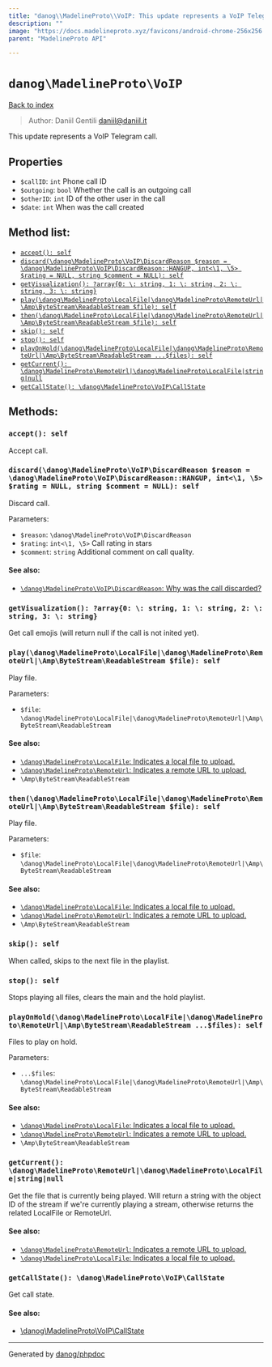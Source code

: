 ```yaml
---
title: "danog\\MadelineProto\\VoIP: This update represents a VoIP Telegram call."
description: ""
image: "https://docs.madelineproto.xyz/favicons/android-chrome-256x256.png"
parent: "MadelineProto API"

---
```

# `danog\MadelineProto\VoIP`
[Back to index](../../index.html)

> Author: Daniil Gentili <daniil@daniil.it>  
  

This update represents a VoIP Telegram call.  



## Properties
* `$callID`: `int` Phone call ID
* `$outgoing`: `bool` Whether the call is an outgoing call
* `$otherID`: `int` ID of the other user in the call
* `$date`: `int` When was the call created

## Method list:
* [`accept(): self`](#accept-self)
* [`discard(\danog\MadelineProto\VoIP\DiscardReason $reason = \danog\MadelineProto\VoIP\DiscardReason::HANGUP, int<\1, \5> $rating = NULL, string $comment = NULL): self`](#discard-danog-madelineproto-voip-discardreason-reason-danog-madelineproto-voip-discardreason-hangup-int-1-5-rating-null-string-comment-null-self)
* [`getVisualization(): ?array{0: \: string, 1: \: string, 2: \: string, 3: \: string}`](#getvisualization-array-0-string-1-string-2-string-3-string)
* [`play(\danog\MadelineProto\LocalFile|\danog\MadelineProto\RemoteUrl|\Amp\ByteStream\ReadableStream $file): self`](#play-danog-madelineproto-localfile-danog-madelineproto-remoteurl-amp-bytestream-readablestream-file-self)
* [`then(\danog\MadelineProto\LocalFile|\danog\MadelineProto\RemoteUrl|\Amp\ByteStream\ReadableStream $file): self`](#then-danog-madelineproto-localfile-danog-madelineproto-remoteurl-amp-bytestream-readablestream-file-self)
* [`skip(): self`](#skip-self)
* [`stop(): self`](#stop-self)
* [`playOnHold(\danog\MadelineProto\LocalFile|\danog\MadelineProto\RemoteUrl|\Amp\ByteStream\ReadableStream ...$files): self`](#playonhold-danog-madelineproto-localfile-danog-madelineproto-remoteurl-amp-bytestream-readablestream-files-self)
* [`getCurrent(): \danog\MadelineProto\RemoteUrl|\danog\MadelineProto\LocalFile|string|null`](#getcurrent-danog-madelineproto-remoteurl-danog-madelineproto-localfile-string-null)
* [`getCallState(): \danog\MadelineProto\VoIP\CallState`](#getcallstate-danog-madelineproto-voip-callstate)

## Methods:
### `accept(): self`

Accept call.



### `discard(\danog\MadelineProto\VoIP\DiscardReason $reason = \danog\MadelineProto\VoIP\DiscardReason::HANGUP, int<\1, \5> $rating = NULL, string $comment = NULL): self`

Discard call.


Parameters:

* `$reason`: `\danog\MadelineProto\VoIP\DiscardReason`   
* `$rating`: `int<\1, \5>` Call rating in stars  
* `$comment`: `string` Additional comment on call quality.  


#### See also: 
* [`\danog\MadelineProto\VoIP\DiscardReason`: Why was the call discarded?](../../danog/MadelineProto/VoIP/DiscardReason.html)




### `getVisualization(): ?array{0: \: string, 1: \: string, 2: \: string, 3: \: string}`

Get call emojis (will return null if the call is not inited yet).



### `play(\danog\MadelineProto\LocalFile|\danog\MadelineProto\RemoteUrl|\Amp\ByteStream\ReadableStream $file): self`

Play file.


Parameters:

* `$file`: `\danog\MadelineProto\LocalFile|\danog\MadelineProto\RemoteUrl|\Amp\ByteStream\ReadableStream`   


#### See also: 
* [`\danog\MadelineProto\LocalFile`: Indicates a local file to upload.](../../danog/MadelineProto/LocalFile.html)
* [`\danog\MadelineProto\RemoteUrl`: Indicates a remote URL to upload.](../../danog/MadelineProto/RemoteUrl.html)
* `\Amp\ByteStream\ReadableStream`




### `then(\danog\MadelineProto\LocalFile|\danog\MadelineProto\RemoteUrl|\Amp\ByteStream\ReadableStream $file): self`

Play file.


Parameters:

* `$file`: `\danog\MadelineProto\LocalFile|\danog\MadelineProto\RemoteUrl|\Amp\ByteStream\ReadableStream`   


#### See also: 
* [`\danog\MadelineProto\LocalFile`: Indicates a local file to upload.](../../danog/MadelineProto/LocalFile.html)
* [`\danog\MadelineProto\RemoteUrl`: Indicates a remote URL to upload.](../../danog/MadelineProto/RemoteUrl.html)
* `\Amp\ByteStream\ReadableStream`




### `skip(): self`

When called, skips to the next file in the playlist.



### `stop(): self`

Stops playing all files, clears the main and the hold playlist.



### `playOnHold(\danog\MadelineProto\LocalFile|\danog\MadelineProto\RemoteUrl|\Amp\ByteStream\ReadableStream ...$files): self`

Files to play on hold.


Parameters:

* `...$files`: `\danog\MadelineProto\LocalFile|\danog\MadelineProto\RemoteUrl|\Amp\ByteStream\ReadableStream`   


#### See also: 
* [`\danog\MadelineProto\LocalFile`: Indicates a local file to upload.](../../danog/MadelineProto/LocalFile.html)
* [`\danog\MadelineProto\RemoteUrl`: Indicates a remote URL to upload.](../../danog/MadelineProto/RemoteUrl.html)
* `\Amp\ByteStream\ReadableStream`




### `getCurrent(): \danog\MadelineProto\RemoteUrl|\danog\MadelineProto\LocalFile|string|null`

Get the file that is currently being played.
Will return a string with the object ID of the stream if we're currently playing a stream, otherwise returns the related LocalFile or RemoteUrl.

#### See also: 
* [`\danog\MadelineProto\RemoteUrl`: Indicates a remote URL to upload.](../../danog/MadelineProto/RemoteUrl.html)
* [`\danog\MadelineProto\LocalFile`: Indicates a local file to upload.](../../danog/MadelineProto/LocalFile.html)




### `getCallState(): \danog\MadelineProto\VoIP\CallState`

Get call state.


#### See also: 
* [\danog\MadelineProto\VoIP\CallState](../../danog/MadelineProto/VoIP/CallState.html)




---
Generated by [danog/phpdoc](https://phpdoc.daniil.it)
